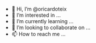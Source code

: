 - 👋 Hi, I’m @oricardoteix
- 👀 I’m interested in ...
- 🌱 I’m currently learning ...
- 💞️ I’m looking to collaborate on ...
- 📫 How to reach me ...

<!---
oricardoteix/oricardoteix is a ✨ special ✨ repository because its `README.md` (this file) appears on your GitHub profile.
You can click the Preview link to take a look at your changes.
--->


